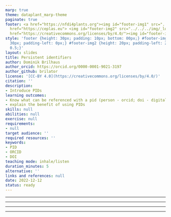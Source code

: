 ```yaml
---
marp: true
theme: dataplant_marp-theme
paginate: true
footer: <a href="https://nfdi4plants.org"><img id="footer-img1" src="../../../img/_logos/DataPLANT/DataPLANT_logo_square_bg_transparent.svg"></a><a
  href="https://ceplas.eu"> <img id="footer-img2" src="../../../img/_logos/CEPLAS/CEPLAS_Icon.jpeg"></a><a
  href="https://creativecommons.org/licenses/by/4.0/"><img id="footer-img3" src="../../../img/_logos/CreativeCommons/by.svg"></a>
style: 'footer {height: 30px; padding: 10px; bottom: 00px;} #footer-img1 {height:
  30px; padding-left: 0px;} #footer-img2 {height: 20px; padding-left: 20px; opacity:
  0.5;}'
layout: slides
title: Persistent identifiers
author: Dominik Brilhaus
author_orcid: https://orcid.org/0000-0001-9021-3197
author_github: brilator
license: '[CC-BY 4.0](https://creativecommons.org/licenses/by/4.0/)'
citation: ''
description:
- Introduce PIDs
learning outcomes:
- Know what can be referenced with a pid (person - orcid; doi - digital objects)
- explain the benefit of using PIDs
skills: null
abilities: null
exercise: null
requirements:
- null
target audience: ''
required resources: ''
keywords:
- PID
- ORCID
- DOI
teaching mode: inhale/listen
duration_minutes: 5
alternative: ''
links and references: null
date: 2022-12-12
status: ready
---
```


<!-- Source to slide(s) -->
<!-- ../../bricks/brick001_PID_basics1.md -->


---

<!-- Source to slide(s) -->
<!-- ../../bricks/brick002_PID_basics2.md -->


---

<!-- Source to slide(s) -->
<!-- ../../bricks/brick003_PID_URI.md -->


---

<!-- Source to slide(s) -->
<!-- ../../bricks/brick004_PID_links.md -->


---
